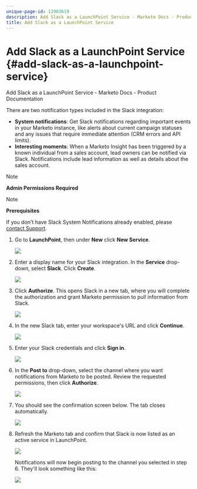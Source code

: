 ```yaml
---
unique-page-id: 12983619
description: Add Slack as a LaunchPoint Service - Marketo Docs - Product Documentation
title: Add Slack as a LaunchPoint Service
---
```


# Add Slack as a LaunchPoint Service {#add-slack-as-a-launchpoint-service}

Add Slack as a LaunchPoint Service - Marketo Docs - Product Documentation

There are two notification types included in the Slack integration:

* **System notifications**: Get Slack notifications regarding important events in your Marketo instance, like alerts about current campaign statuses and any issues that require immediate attention (CRM errors and API limits).
* **Interesting moments**: When a Marketo Insight has been triggered by a known individual from a sales account, lead owners can be notified via Slack. Notifications include lead information as well as details about the sales account.

>[!NOTE]
>
>**Admin Permissions Required**

>[!NOTE]
>
>**Prerequisites**
>
>If you don't have Slack System Notifications already enabled, please [contact Support](http://docs.marketo.com/cdn-cgi/l/email-protection#a5d6d0d5d5cad7d1e5c8c4d7cec0d1ca8bc6cac8).

1. Go to **LaunchPoint**, then under **New** click **New Service**.

   ![](assets/image2017-11-27-14-3a13-3a18.png)

1. Enter a display name for your Slack integration. In the **Service** drop-down, select **Slack**. Click **Create**.

   ![](assets/image2017-11-27-15-3a54-3a11.png)

1. Click **Authorize**. This opens Slack in a new tab, where you will complete the authorization and grant Marketo permission to pull information from Slack.

   ![](assets/image2017-11-27-14-3a16-3a6.png)

1. In the new Slack tab, enter your workspace's URL and click **Continue**.

   ![](assets/image2017-11-27-15-3a1-3a29.png)

1. Enter your Slack credentials and click **Sign in**.

   ![](assets/image2017-11-27-15-3a1-3a3.png)

1. In the **Post to** drop-down, select the channel where you want notifications from Marketo to be posted. Review the requested permissions, then click **Authorize**.

   ![](assets/image2018-1-9-13-3a21-3a50.png)

1. You should see the confirmation screen below. The tab closes automatically.

   ![](assets/image2017-11-27-15-3a51-3a57.png)

1. Refresh the Marketo tab and confirm that Slack is now listed as an active service in LaunchPoint.

   ![](assets/image2017-11-27-15-3a55-3a37.png)

   Notifications will now begin posting to the channel you selected in step 6. They'll look something like this:

   ![](assets/samplenotification.png)

